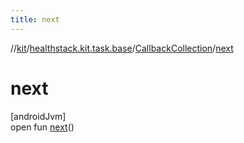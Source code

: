 ```yaml
---
title: next
---
```

//[kit](../../../index.html)/[healthstack.kit.task.base](../index.html)/[CallbackCollection](index.html)/[next](next.html)



# next



[androidJvm]\
open fun [next](next.html)()




